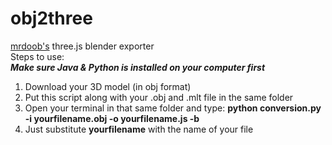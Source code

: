 # obj2three
<a href="https://github.com/mrdoob" target="_blank">mrdoob's</a> three.js blender exporter<br>
Steps to use:<br>
<em><b>Make sure Java & Python is installed on your computer first</b></em>
1) Download your 3D model (in obj format)<br>
2) Put this script along with your .obj and .mlt file in the same folder<br>
3) Open your terminal in that same folder and type: <b>python conversion.py -i yourfilename.obj -o yourfilename.js -b</b> <br>
4) Just substitute <b>yourfilename</b> with the name of your file<br>
